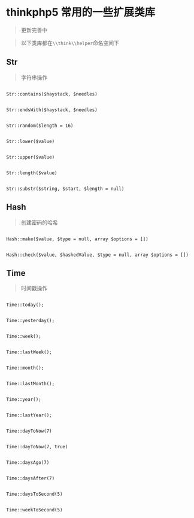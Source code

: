 # thinkphp5 常用的一些扩展类库

> 更新完善中

> 以下类库都在`\\think\\helper`命名空间下

## Str
> 字符串操作

```

Str::contains($haystack, $needles)


Str::endsWith($haystack, $needles)


Str::random($length = 16)


Str::lower($value)


Str::upper($value)


Str::length($value)


Str::substr($string, $start, $length = null)

```

## Hash
> 创建密码的哈希

```

Hash::make($value, $type = null, array $options = [])


Hash::check($value, $hashedValue, $type = null, array $options = [])

```

## Time
> 时间戳操作

```

Time::today();


Time::yesterday();


Time::week();


Time::lastWeek();


Time::month();


Time::lastMonth();


Time::year();


Time::lastYear();


Time::dayToNow(7)


Time::dayToNow(7, true)


Time::daysAgo(7)


Time::daysAfter(7)


Time::daysToSecond(5)


Time::weekToSecond(5)

```